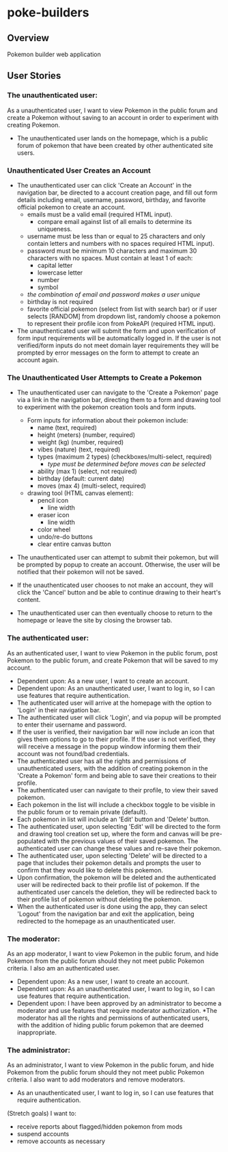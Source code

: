 # poke-builders

## Overview
Pokemon builder web application

## User Stories

### The unauthenticated user:
As a unauthenticated user, I want to view Pokemon in the public forum and create a Pokemon without saving to an account in order to experiment with creating Pokemon. 
* The unauthenticated user lands on the homepage, which is a public forum of pokemon that have been created by other authenticated site users.
### Unauthenticated User Creates an Account
* The unauthenticated user can click 'Create an Account' in the navigation bar, be directed to a account creation page, and fill out form details including email, username, password, birthday, and favorite official pokemon to create an account.
    * emails must be a valid email (required HTML input).
        * compare email against list of all emails to determine its uniqueness.
    * username must be less than or equal to 25 characters and only contain letters and numbers with no spaces required HTML input).
    * password must be minimum 10 characters and maximum 30 characters with no spaces. Must contain at least 1 of each:
        * capital letter
        * lowercase letter
        * number
        * symbol
    * *the combination of email and password makes a user unique*
    * birthday is not required 
    * favorite official pokemon (select from list with search bar) or if user selects [RANDOM] from dropdown list, randomly choose a pokemon to represent their profile icon from PokeAPI (required HTML input).
* The unauthenticated user will submit the form and upon verification of form input requirements will be automatically logged in. If the user is not verified/form inputs do not meet domain layer requirements they will be prompted by error messages on the form to attempt to create an account again. 
### The Unauthenticated User Attempts to Create a Pokemon
* The unauthenticated user can navigate to the 'Create a Pokemon' page via a link in the navigation bar, directing them to a form and drawing tool to experiment with the pokemon creation tools and form inputs. 
    * Form inputs for information about their pokemon include: 
        * name (text, required)
        * height (meters) (number, required)
        * weight (kg) (number, required)
        * vibes (nature) (text, required)
        * types (maximum 2 types) (checkboxes/multi-select, required)
            * *type must be determined before moves can be selected*
        * ability (max 1) (select, not required)
        * birthday (default: current date)
        * moves (max 4) (multi-select, required)
    * drawing tool (HTML canvas element):
        * pencil icon
            * line width
        * eraser icon
            * line width
        * color wheel
        * undo/re-do buttons
        * clear entire canvas button


* The unauthenticated user can attempt to submit their pokemon, but will be prompted by popup to create an account. Otherwise, the user will be notified that their pokemon will not be saved. 
* If the unauthenticated user chooses to not make an account, they will click the 'Cancel' button and be able to continue drawing to their heart's content.
* The unauthenticated user can then eventually choose to return to the homepage or leave the site by closing the browser tab.

### The authenticated user:
As an authenticated user, I want to view Pokemon in the public forum, post Pokemon to the public forum, and create Pokemon that will be saved to my account.
* Dependent upon: As a new user, I want to create an account.
* Dependent upon: As an unauthenticated user, I want to log in, so I can use features that require authentication.
* The authenticated user will arrive at the homepage with the option to 'Login' in their navigation bar. 
* The authenticated user will click 'Login', and via popup will be prompted to enter their username and password. 
* If the user is verified, their navigation bar will now include an icon that gives them options to go to their profile. If the user is not verified, they will receive a message in the popup window informing them their account was not found/bad credentials. 
* The authenticated user has all the rights and permissions of unauthenticated users, with the addition of creating pokemon in the 'Create a Pokemon' form and being able to save their creations to their profile.
* The authenticated user can navigate to their profile, to view their saved pokemon. 
* Each pokemon in the list will include a checkbox toggle to be visible in the public forum or to remain private (default).
* Each pokemon in list will include an 'Edit' button and 'Delete' button. 
* The authenticated user, upon selecting 'Edit' will be directed to the form and drawing tool creation set up, where the form and canvas will be pre-populated with the previous values of their saved pokemon. The authenticated user can change these values and re-save their pokemon. 
* The authenticated user, upon selecting 'Delete' will be directed to a page that includes their pokemon details and prompts the user to confirm that they would like to delete this pokemon.
* Upon confirmation, the pokemon will be deleted and the authenticated user will be redirected back to their profile list of pokemon. If the authenticated user cancels the deletion, they will be redirected back to their profile list of pokemon without deleting the pokemon. 
* When the authenticated user is done using the app, they can select 'Logout' from the navigation bar and exit the application, being redirected to the homepage as an unauthenticated user. 



### The moderator:
As an app moderator, I want to view Pokemon in the public forum, and hide Pokemon from the public forum should they not meet public Pokemon criteria. I also am an authenticated user.
* Dependent upon: As a new user, I want to create an account.
* Dependent upon: As an unauthenticated user, I want to log in, so I can use features that require authentication.
* Dependent upon: I have been approved by an administrator to become a moderator and use features that require moderator authorization.
*The moderator has all the rights and permissions of authenticated users, with the addition of hiding public forum pokemon that are deemed inappropriate.

### The administrator:
As an administrator, I want to view Pokemon in the public forum, and hide Pokemon from the public forum should they not meet public Pokemon criteria. I also want to add moderators and remove moderators. 
* As an unauthenticated user, I want to log in, so I can use features that require authentication.

(Stretch goals) I want to:
* receive reports about flagged/hidden pokemon from mods
* suspend accounts
* remove accounts as necessary


